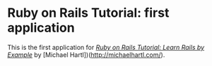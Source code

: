 # Ruby on Rails Tutorial: first application

This is the first application for
[*Ruby on Rails Tutorial: Learn Rails by Example*](http://railstutorial.org/)
by [Michael Hartl])(http://michaelhartl.com/).